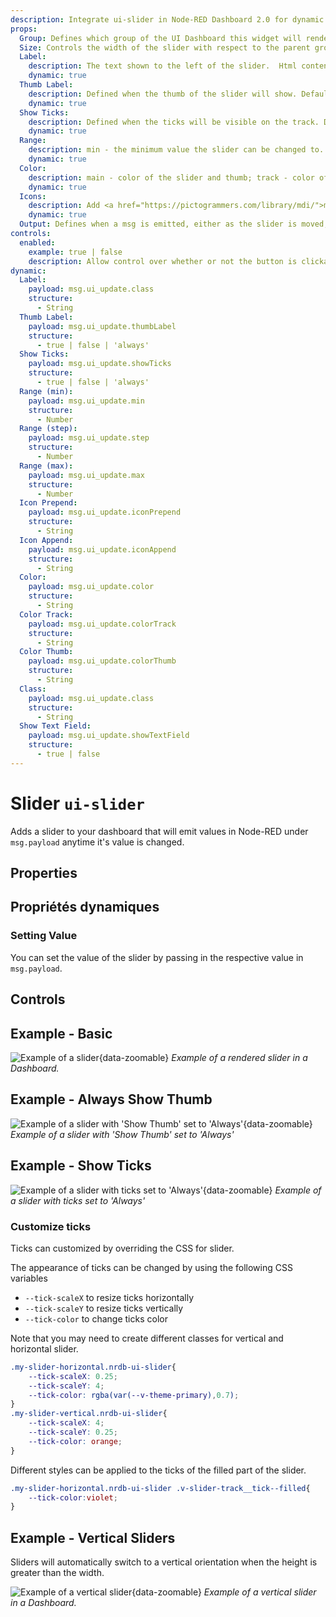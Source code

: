 ```yaml
---
description: Integrate ui-slider in Node-RED Dashboard 2.0 for dynamic value input through a simple sliding mechanism.
props:
  Group: Defines which group of the UI Dashboard this widget will render in.
  Size: Controls the width of the slider with respect to the parent group. Maximum value is the width of the group.
  Label:
    description: The text shown to the left of the slider.  Html content is allowed.
    dynamic: true
  Thumb Label:
    description: Defined when the thumb of the slider will show. Defaults to 'On Drag'.
    dynamic: true
  Show Ticks:
    description: Defined when the ticks will be visible on the track. Defaults to 'Always'.
    dynamic: true
  Range:
    description: min - the minimum value the slider can be changed to.  When min > max then the slider will be reversed.; max - the maximum value the slider can be changed to; step - the increment/decrement value when the slider is moved.
    dynamic: true
  Color:
    description: main - color of the slider and thumb; track - color of the slider track; thumb - color of the handle. It could be the name of a color (red, green, blue, ...) or a Hex color code (#b5b5b5).
    dynamic: true
  Icons:
    description: Add <a href="https://pictogrammers.com/library/mdi/">mdi icon</a> before and after the slider. For example, "minus". There is no need to include the "mdi-" prefix, just the name of the icon.
    dynamic: true
  Output: Defines when a msg is emitted, either as the slider is moved, or as the slider is released.
controls:
  enabled:
    example: true | false
    description: Allow control over whether or not the button is clickable.
dynamic:
  Label:
    payload: msg.ui_update.class
    structure:
      - String
  Thumb Label:
    payload: msg.ui_update.thumbLabel
    structure:
      - true | false | 'always'
  Show Ticks:
    payload: msg.ui_update.showTicks
    structure:
      - true | false | 'always'
  Range (min):
    payload: msg.ui_update.min
    structure:
      - Number
  Range (step):
    payload: msg.ui_update.step
    structure:
      - Number
  Range (max):
    payload: msg.ui_update.max
    structure:
      - Number
  Icon Prepend:
    payload: msg.ui_update.iconPrepend
    structure:
      - String
  Icon Append:
    payload: msg.ui_update.iconAppend
    structure:
      - String
  Color:
    payload: msg.ui_update.color
    structure:
      - String
  Color Track:
    payload: msg.ui_update.colorTrack
    structure:
      - String
  Color Thumb:
    payload: msg.ui_update.colorThumb
    structure:
      - String
  Class:
    payload: msg.ui_update.class
    structure:
      - String
  Show Text Field:
    payload: msg.ui_update.showTextField
    structure:
      - true | false
---
```


<script setup>
    import TryDemo from "./../../components/TryDemo.vue";
</script>

<TryDemo href="slider">

# Slider `ui-slider`

</TryDemo>

Adds a slider to your dashboard that will emit values in Node-RED under `msg.payload` anytime it's value is changed.

## Properties

<PropsTable/>

## Propriétés dynamiques

<DynamicPropsTable/>

### Setting Value

You can set the value of the slider by passing in the respective value in `msg.payload`.

## Controls

<ControlsTable/>

## Example - Basic

![Example of a slider](/images/node-examples/ui-slider.png "Example of a slider"){data-zoomable}
_Example of a rendered slider in a Dashboard._

## Example - Always Show Thumb

![Example of a slider with 'Show Thumb' set to 'Always'](/images/node-examples/ui-slider-thumb-always.png "Example of a slider with 'Show Thumb' set to 'Always'"){data-zoomable}
_Example of a slider with 'Show Thumb' set to 'Always'_

## Example - Show Ticks

![Example of a slider with ticks set to 'Always'](/images/node-examples/ui-slider-ticks.png "Example of a slider with ticks set to 'Always'"){data-zoomable}
_Example of a slider with ticks set to 'Always'_

### Customize ticks

Ticks can customized by overriding the CSS for slider.

The appearance of ticks can be changed by using the following CSS variables

- <code>--tick-scaleX</code> to resize ticks horizontally
- <code>--tick-scaleY</code> to resize ticks vertically
- <code>--tick-color</code> to change ticks color

Note that you may need to create different classes for vertical and horizontal slider.

```css
.my-slider-horizontal.nrdb-ui-slider{
    --tick-scaleX: 0.25;
    --tick-scaleY: 4;
    --tick-color: rgba(var(--v-theme-primary),0.7);
}
.my-slider-vertical.nrdb-ui-slider{
    --tick-scaleX: 4;
    --tick-scaleY: 0.25; 
    --tick-color: orange;
}
```

Different styles can be applied to the ticks of the filled part of the slider.

```css
.my-slider-horizontal.nrdb-ui-slider .v-slider-track__tick--filled{
    --tick-color:violet;
}
```

## Example - Vertical Sliders

Sliders will automatically switch to a vertical orientation when the height is greater than the width.

![Example of a vertical slider](/images/node-examples/ui-slider-vertical.png "Example of a vertical slider"){data-zoomable}
_Example of a vertical slider in a Dashboard._
